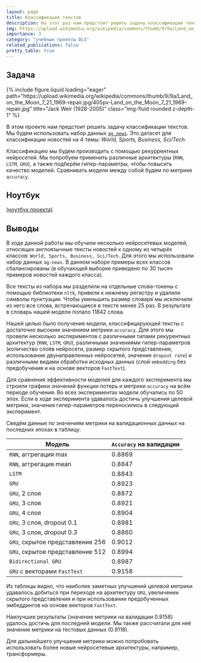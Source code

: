 ```yaml
---
layout: page
title: Классификация текстов
description: На этот раз нам предстоит решить задачу классификации текстов. Мы будем использовать набор данных ag_news. Это датасет для классификации новостей на 4 темы — World, Sports, Business, Sci/Tech. Посмотрим, как с такой задачей справятся рекуррентные нейросети.
img: https://upload.wikimedia.org/wikipedia/commons/thumb/9/9a/Land_on_the_Moon_7_21_1969-repair.jpg/405px-Land_on_the_Moon_7_21_1969-repair.jpg
importance: 3
category: "учебные проекты DLS"
related_publications: false
pretty_table: true
---
```


## Задача

<div class="row">
    <div class="col-sm mt-3 mt-md-0">
        {% include figure.liquid loading="eager" path="https://upload.wikimedia.org/wikipedia/commons/thumb/9/9a/Land_on_the_Moon_7_21_1969-repair.jpg/405px-Land_on_the_Moon_7_21_1969-repair.jpg" title="Jack Weir (1928-2005)" class="img-fluid rounded z-depth-1" %}
    </div>
</div>

В этом проекте нам предстоит решить задачу классификации текстов. Мы будем использовать набор данных [`ag_news`](https://paperswithcode.com/dataset/ag-news). Это датасет для классификации новостей на 4 темы: _World, Sports, Business, Sci/Tech._

Классификацию мы будем производить с помощью рекуррентных нейросетей. Мы попробуем применить различные архитектуры (`RNN`, `LSTM`, `GRU`), а также подберём гипер-параметры, чтобы повысить качество моделей. Сравнивать модели между собой будем по метрике `accuracy`.

## Ноутбук

[(ноутбук проекта)](https://github.com/onixlas/DS_portfolio/blob/main/DLS_p5_text_classification/dls_p5_text_classification.ipynb)

## Выводы

В ходе данной работы мы обучили несколько нейросетевых моделей, относящих англоязычные тексты новостей к одному из четырёх классов: `World, Sports, Business, Sci/Tech`. Для этого мы использовали набор данных `ag-news`. В данном наборе примеры всех классов сбалансированы (в обучающей выборке приведено по 30 тысяч примеров новостей каждого класса).

Все тексты из набора мы разделили на отдельные слова-токены с помощью библиотеки `nltk`, привели к нижнему регистру и удалили символы пунктуации. Чтобы уменьшить размер словаря мы исключили из него все слова, встречающиеся в тексте менее 25 раз. В результате в словарь нашей модели попало 11842 слова.

Нашей целью было получение модели, классифицирующей тексты с достаточно высоким значением метрики `accuracy`. Для этого мы провели несколько экспериментов с различными типами рекурентных архитектур (`RNN`, `LSTM`, `GRU`), различными значениями гипер-параметров (количество слоёв нейросети, размер скрытого представления, использование двунаправленных нейросетей, значение `dropout rate`) и различными видами обработки исходных данных (слой `embedding` без предобучения и на основе векторов `FastText`).

Для сравнения эффективности моделей для каждого эксперимента мы строили графики значений функции потерь и метрики `accuracy` на всём периоде обучения. Во всех экспериментах модели обучались по 50 эпох. Если в ходе эксперимента удавалось достичь улучшения целевой метрики, значения гипер-параметров переносились в следующий эксперимент.

Сведём данные по значениям метрики на валидационных данных на последних эпохах в таблицу.

| Модель                           | `Accuracy` на валидации |
| -------------------------------- | ----------------------- |
| `RNN`, аггрегация max            | 0.8869                  |
| `RNN`, аггрегация mean           | 0.8847                  |
| `LSTM`                           | 0.8843                  |
| `GRU`                            | 0.8923                  |
| `GRU`, 2 слоя                    | 0.8872                  |
| `GRU`, 3 слоя                    | 0.8921                  |
| `GRU`, 4 слоя                    | 0.8904                  |
| `GRU`, 3 слоя, dropout 0.1       | 0.8981                  |
| `GRU`, 3 слоя, dropout 0.3       | 0.8860                  |
| `GRU`, скрытое представление 256 | 0.9012                  |
| `GRU`, скрытое представление 512 | 0.8994                  |
| `Bidirectional GRU`              | 0.8987                  |
| `GRU` с векторами `FastText`     | 0.9158                  |

Из таблицы видно, что наиболее заметных улучшений целевой метрики удавалось добиться при переходе на архитектуру `GRU`, увеличении скрытого представления и при использовании предобученных эмбеддингов на основе векторов `FastText`.

Наилучшие результаты (значение метрики на валидации 0.9158) удалось достичь для последней модели. Мы также рассчитали для неё значение метрики на тестовых данных (0.9118).

Для дальнейшего улучшения метрики можно попробовать использовать более новые нейросетевые архитектуры, например, трансформеры.

